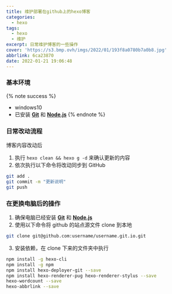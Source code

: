 ```yaml
---
title: 维护部署在github上的hexo博客
categories:
  - hexo
tags:
  - hexo
  - 维护
excerpt: 日常维护博客的一些操作
cover: 'https://s3.bmp.ovh/imgs/2022/01/193f8a0780b7a0b8.jpg'
abbrlink: 6ca23870
date: 2022-01-21 19:06:48
---
```


### 基本环境

{% note success %}
 * windows10
 * 已安装 **[Git](https://gitforwindows.org/)** 和 **[Node.js](https://nodejs.org/en/download/)**
{% endnote %}

### 日常改动流程

博客内容改动后
1. 执行 `hexo clean && hexo g -d` 来确认更新的内容
2. 依次执行以下命令将改动同步到 GitHub
```bash
git add .
git commit -m "更新说明"
git push
```

### 在更换电脑后的操作

1. 确保电脑已经安装 **[Git](https://gitforwindows.org/)** 和 **[Node.js](https://nodejs.org/en/download/)**
2. 使用以下命令将 github 的站点源文件 clone 到本地
```bash
git clone git@github.com:username/username.git.io.git
```
3. 安装依赖，在 clone 下来的文件夹中执行
```bash
npm install -g hexo-cli
npm install -g npm
npm install hexo-deployer-git --save
npm install hexo-renderer-pug hexo-renderer-stylus --save
hexo-wordcount --save
hexo-abbrlink --save
```